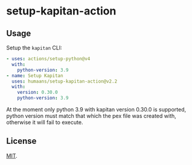 # setup-kapitan-action

## Usage

Setup the `kapitan` CLI:

```yaml
- uses: actions/setup-python@v4
  with:
    python-version: 3.9
- name: Setup Kapitan
  uses: humaans/setup-kapitan-action@v2.2
  with:
    version: 0.30.0
    python-version: 3.9
```

At the moment only python 3.9 with kapitan version 0.30.0 is supported, python version must match that which the pex file was created with, otherwise it will fail to execute.

## License

[MIT](LICENSE).
